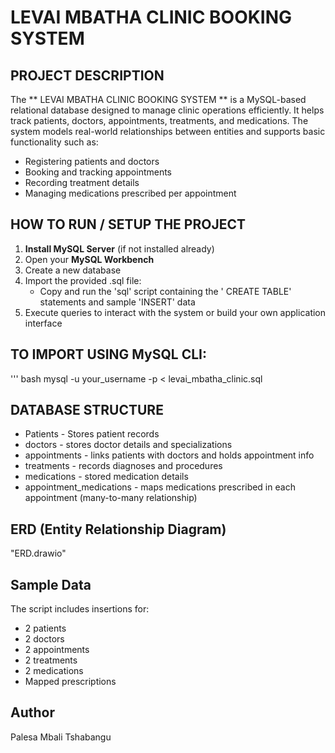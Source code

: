 # LEVAI MBATHA CLINIC BOOKING SYSTEM

## PROJECT DESCRIPTION

The ** LEVAI MBATHA CLINIC BOOKING SYSTEM ** is a MySQL-based relational database designed 
to manage clinic operations efficiently.
It helps track patients, doctors, appointments, treatments, and medications. 
The system models real-world relationships between entities and supports basic functionality such as:

- Registering patients and doctors
- Booking and tracking appointments
- Recording treatment details
- Managing medications prescribed per appointment

## HOW TO RUN / SETUP THE PROJECT

1. **Install MySQL Server** (if not installed already)
2. Open your **MySQL Workbench**
3. Create a new database
4. Import the provided .sql file:
   -  Copy and run the 'sql' script containing the ' CREATE TABLE' statements and sample 'INSERT' data
5. Execute queries to interact with the system or build your own application interface


## TO IMPORT USING MySQL CLI:
''' bash
mysql -u your_username -p < levai_mbatha_clinic.sql



## DATABASE STRUCTURE
- Patients - Stores patient records
- doctors - stores doctor details and specializations
- appointments -  links patients with doctors and holds appointment info
- treatments - records diagnoses and procedures
- medications - stored medication details
- appointment_medications - maps medications prescribed in each appointment
  (many-to-many relationship)

## ERD (Entity Relationship Diagram)
"ERD.drawio"


## Sample Data 
The script includes insertions for: 
- 2 patients
- 2 doctors
- 2 appointments
- 2 treatments
- 2 medications
- Mapped prescriptions


## Author
Palesa Mbali Tshabangu


